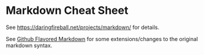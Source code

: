 # Markdown Cheat Sheet

See https://daringfireball.net/projects/markdown/ for details.

See [Github Flavored Markdown][gfm] for some extensions/changes to the
original markdown syntax.

[gfm]: https://guides.github.com/features/mastering-markdown/

